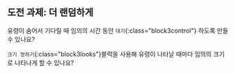## 도전 과제: 더 랜덤하게

유령이 숨어서 기다릴 때 임의의 시간 동안 `대기`{:class="block3control"} 하도록 만들 수 있나요?

`크기 정하기`{:class="block3looks"}블럭을 사용해 유령이 나타날 때마다 임의의 크기로 나타나게 할 수 있나요?